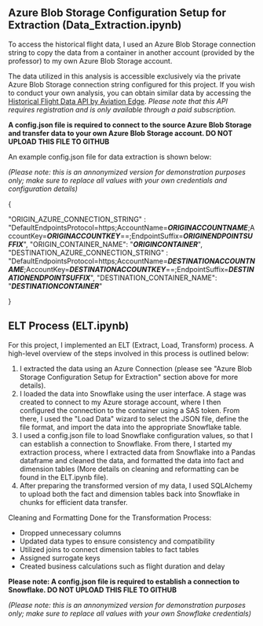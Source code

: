 ## Azure Blob Storage Configuration Setup for Extraction (Data_Extraction.ipynb)

To access the historical flight data, I used an Azure Blob Storage connection string to copy the data from a container in another account (provided by the professor) to my own Azure Blob Storage account.

The data utilized in this analysis is accessible exclusively via the private Azure Blob Storage connection string configured for this project. If you wish to conduct your own analysis, you can obtain similar data by accessing the [Historical Flight Data API by Aviation Edge](https://aviation-edge.com/historical-flight-schedules-api/).
*Please note that this API requires registration and is only available through a paid subscription.*

**A config.json file is required to connect to the source Azure Blob Storage and transfer data to your own Azure Blob Storage account. DO NOT UPLOAD THIS FILE TO GITHUB**

An example config.json file for data extraction is shown below:

*(Please note: this is an annonymized version for demonstration purposes only; make sure to replace all values with your own credentials and configuration details)*

{

  "ORIGIN_AZURE_CONNECTION_STRING" : "DefaultEndpointsProtocol=https;AccountName=***ORIGINACCOUNTNAME***;AccountKey=***ORIGINACCOUNTKEY***==;EndpointSuffix=***ORIGINENDPOINTSUFFIX***",
  "ORIGIN_CONTAINER_NAME": "***ORIGINCONTAINER***",
  "DESTINATION_AZURE_CONNECTION_STRING" : "DefaultEndpointsProtocol=https;AccountName=***DESTINATIONACCOUNTNAME***;AccountKey=***DESTINATIONACCOUNTKEY***==;EndpointSuffix=***DESTINATIONENDPOINTSUFFIX***",
  "DESTINATION_CONTAINER_NAME": "***DESTINATIONCONTAINER***"

}

## ELT Process (ELT.ipynb)

For this project, I implemented an ELT (Extract, Load, Transform) process. A high-level overview of the steps involved in this process is outlined below:

1. I extracted the data using an Azure Connection (please see "Azure Blob Storage Configuration Setup for Extraction" section above for more details).
2. I loaded the data into Snowflake using the user interface. A stage was created to connect to my Azure storage account, where I then configured the connection to the container using a SAS token. From there, I used the "Load Data" wizard to select the JSON file, define the file format, and import the data into the appropriate Snowflake table.
3. I used a config.json file to load Snowflake configuration values, so that I can establish a connection to Snowflake. From there, I started my extraction process, where I extracted data from Snowflake into a Pandas dataframe and cleaned the data, and formatted the data into fact and dimension tables (More details on cleaning and reformatting can be found in the ELT.ipynb file).
4. After preparing the transformed version of my data, I used SQLAlchemy to upload both the fact and dimension tables back into Snowflake in chunks for efficient data transfer.

Cleaning and Formatting Done for the Transformation Process:
* Dropped unnecessary columns
* Updated data types to ensure consistency and compatibility
* Utilized joins to connect dimension tables to fact tables
* Assigned surrogate keys
* Created business calculations such as flight duration and delay

**Please note: A config.json file is required to establish a connection to Snowflake. DO NOT UPLOAD THIS FILE TO GITHUB**

*(Please note: this is an annonymized version for demonstration purposes only; make sure to replace all values with your own Snowflake credentials)*

